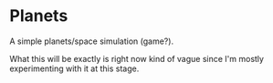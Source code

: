# Planets

A simple planets/space simulation (game?).

What this will be exactly is right now kind of vague since I'm mostly experimenting with it at this stage.
